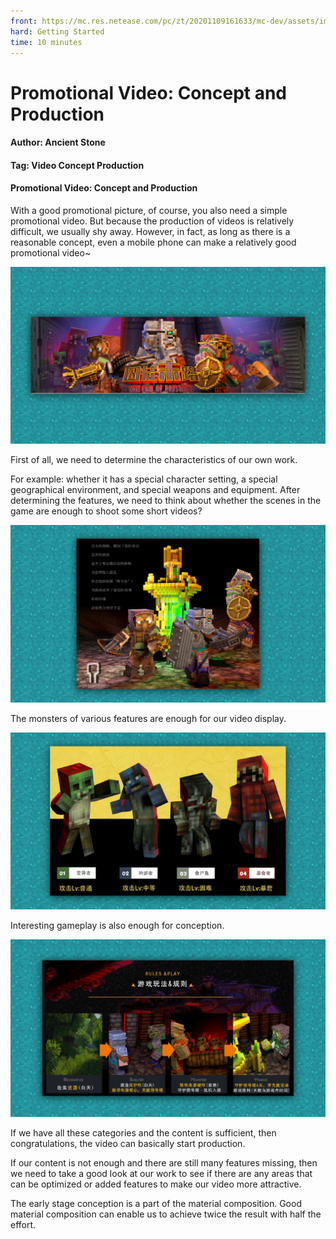 ```yaml
--- 
front: https://mc.res.netease.com/pc/zt/20201109161633/mc-dev/assets/img/2_1.f3fba919.png 
hard: Getting Started 
time: 10 minutes 
--- 
```

# Promotional Video: Concept and Production 
#### Author: Ancient Stone 
#### Tag: Video Concept Production 
#### Promotional Video: Concept and Production 

With a good promotional picture, of course, you also need a simple promotional video. But because the production of videos is relatively difficult, we usually shy away. However, in fact, as long as there is a reasonable concept, even a mobile phone can make a relatively good promotional video~ 

![](./images/2_1.png) 

First of all, we need to determine the characteristics of our own work. 

For example: whether it has a special character setting, a special geographical environment, and special weapons and equipment. After determining the features, we need to think about whether the scenes in the game are enough to shoot some short videos? 

![](./images/2_2.png) 

The monsters of various features are enough for our video display. 

![](./images/2_3.png) 

Interesting gameplay is also enough for conception. 

![](./images/2_4.png) 

If we have all these categories and the content is sufficient, then congratulations, the video can basically start production. 

If our content is not enough and there are still many features missing, then we need to take a good look at our work to see if there are any areas that can be optimized or added features to make our video more attractive. 




The early stage conception is a part of the material composition. Good material composition can enable us to achieve twice the result with half the effort.